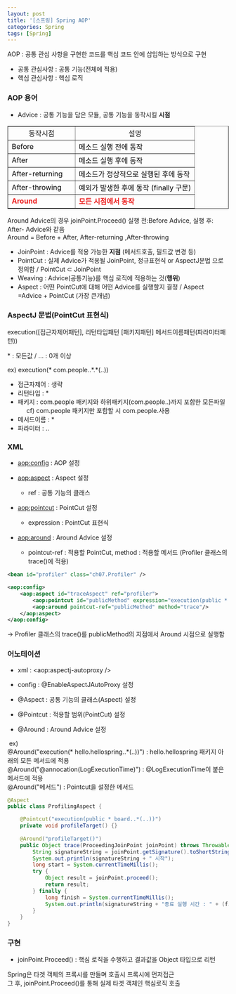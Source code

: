```yaml
---
layout: post
title: '[스프링] Spring AOP'
categories: Spring
tags: [Spring]
---
```


AOP : 공통 관심 사항을 구현한 코드를 핵심 코드 안에 삽입하는 방식으로 구현
- 공통 관심사항 : 공통 기능(전체에 적용)
- 핵심 관심사항 : 핵심 로직

### AOP 용어
- Advice : 공통 기능을 담은 모듈, 공통 기능을 동작시킬 **시점**

<table style="border-collapse: collapse;" border="1" data-ke-style="style8"><tbody><tr style="height: 20px;"><td style="width: 35.9127%; height: 20px; text-align: center;">동작시점</td><td style="width: 64.0873%; height: 20px; text-align: center;">설명</td></tr><tr style="height: 20px;"><td style="width: 35.9127%; height: 20px;"><span style="color: #000000;">Before</span></td><td style="width: 64.0873%; height: 20px;"><span style="color: #000000;">메소드 실행 전에 동작</span></td></tr><tr style="height: 20px;"><td style="width: 35.9127%; height: 20px;"><span style="color: #000000;">After</span></td><td style="width: 64.0873%; height: 20px;"><span style="color: #000000;">메소드 실행 후에 동작</span></td></tr><tr style="height: 20px;"><td style="width: 35.9127%; height: 20px;"><span style="color: #000000;">After-returning</span></td><td style="width: 64.0873%; height: 20px;"><span style="color: #000000;">메소드가 정상적으로 실행된 후에 동작</span></td></tr><tr style="height: 20px;"><td style="width: 35.9127%; height: 20px;"><span style="color: #000000;">After-throwing</span></td><td style="width: 64.0873%; height: 20px;"><span style="color: #000000;">예외가 발생한 후에 동작 (finally 구문)</span></td></tr><tr style="height: 20px;"><td style="width: 35.9127%; height: 20px;"><span style="color: #ee2323;"><b>Around</b></span></td><td style="width: 64.0873%; height: 20px;"><span style="color: #ee2323;"><b>모든 시점에서 동작</b></span></td></tr></tbody></table>

Around Advice의 경우 joinPoint.Proceed() 실행 전:Before Advice, 실행 후: After- Advice와 같음  
Around = Before + After, After-returning ,After-throwing

- JoinPoint : Advice를 적용 가능한 **지점** (메서드호출, 필드값 변경 등)
- PointCut : 실제 Advice가 적용될 JoinPoint, 정규표현식 or AspectJ문법 으로 정의함 / PointCut ⊂ JoinPoint
- Weaving : Advice(공통기능)를 핵심 로직에 적용하는 것(**행위**)
- Aspect : 어떤 PointCut에 대해 어떤 Advice를 실행할지 결정 / Aspect =Advice + PointCut (가장 큰개념)

### AspectJ 문법(PointCut 표현식)

execution(\[접근자제어패턴\], 리턴타입패턴 \[패키지패턴\] 메서드이름패턴(파라미터패턴))

\* : 모든값 / ... : 0개 이상

ex) execution(\* com.people..\*.\*(..))
- 접근자제어 : 생략
- 리턴타입 : \*
- 패키지 : com.people 패키지와 하위패키지(com.people..)까지 포함한 모든파일       cf) com.people 패키지만 포함할 시 com.people.사용
- 메서드이름 : \*
- 파라미터 : ..

### XML
- <aop:config> : AOP 설정  

- <aop:aspect> : Aspect 설정
  - ref : 공통 기능의 클래스

- <aop:pointcut> : PointCut 설정
  - expression : PointCut 표현식

- <aop:around> : Around Advice 설정
  - pointcut-ref : 적용할 PointCut, method : 적용할 메서드 (Profiler 클래스의 trace()에 적용)

```xml
<bean id="profiler" class="ch07.Profiler" />

<aop:config>
    <aop:aspect id="traceAspect" ref="profiler">
        <aop:pointcut id="publicMethod" expression="execution(public * board..*(..))"/>
        <aop:around pointcut-ref="publicMethod" method="trace"/>
    </aop:aspect>
</aop:config>
```
→ Profiler 클래스의 trace()를 publicMethod의 지점에서 Around 시점으로 실행함

### 어노테이션
- xml : <aop:aspectj-autoproxy />
- config : @EnableAspectJAutoProxy 설정

- @Aspect : 공통 기능의 클래스(Aspect) 설정
- @Pointcut : 적용할 범위(PointCut) 설정
- @Around : Around Advice 설정

 ex)  
@Around("execution(\* hello.hellospring..\*(..))") : hello.hellospring 패키지 아래의 모든 메서드에 적용  
@Around("@annocation(LogExecutionTime)") : @LogExecutionTime이 붙은 메서드에 적용  
@Around("메서드") : Pointcut을 설정한 메서드 

```java
@Aspect
public class ProfilingAspect {

	@Pointcut("execution(public * board..*(..))")
	private void profileTarget() {}
	
	@Around("profileTarget()")
	public Object trace(ProceedingJoinPoint joinPoint) throws Throwable {
		String signatureString = joinPoint.getSignature().toShortString();
		System.out.println(signatureString + " 시작");
		long start = System.currentTimeMillis();
		try {
			Object result = joinPoint.proceed();
			return result;
		} finally {
			long finish = System.currentTimeMillis();
			System.out.println(signatureString + "종료 실행 시간 : " + (finish - start) + "ms");
		}
	}
}
```

### 구현
- joinPoint.Proceed() : 핵심 로직을 수행하고 결과값을 Object 타입으로 리턴

Spring은 타겟 객체의 프록시를 만들며 호출시 프록시에 먼저접근  
그 후, joinPoint.Proceed()를 통해 실제 타겟 객체인 핵심로직 호출